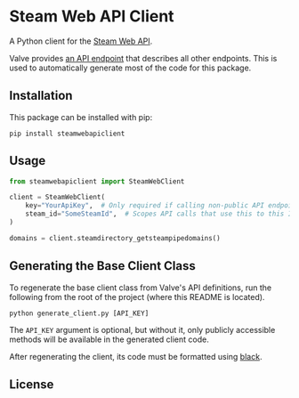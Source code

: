 # Steam Web API Client

A Python client for the [Steam Web API](https://developer.valvesoftware.com/wiki/Steam_Web_API).

Valve provides [an API endpoint](http://api.steampowered.com/ISteamWebAPIUtil/GetSupportedAPIList/v0001/)
that describes all other endpoints. This is used to automatically
generate most of the code for this package.

## Installation

This package can be installed with pip:

```shell
pip install steamwebapiclient
```

## Usage

```python
from steamwebapiclient import SteamWebClient

client = SteamWebClient(
    key="YourApiKey",  # Only required if calling non-public API endpoints.
    steam_id="SomeSteamId",  # Scopes API calls that use this to this ID.
)

domains = client.steamdirectory_getsteampipedomains()
```

## Generating the Base Client Class

To regenerate the base client class from Valve's API definitions, run
the following from the root of the project (where this README is
located).

```shell
python generate_client.py [API_KEY]
```

The `API_KEY` argument is optional, but without it, only publicly
accessible methods will be available in the generated client code.

After regenerating the client, its code must be formatted using
[black](https://black.readthedocs.io/en/stable/index.html).

## License
